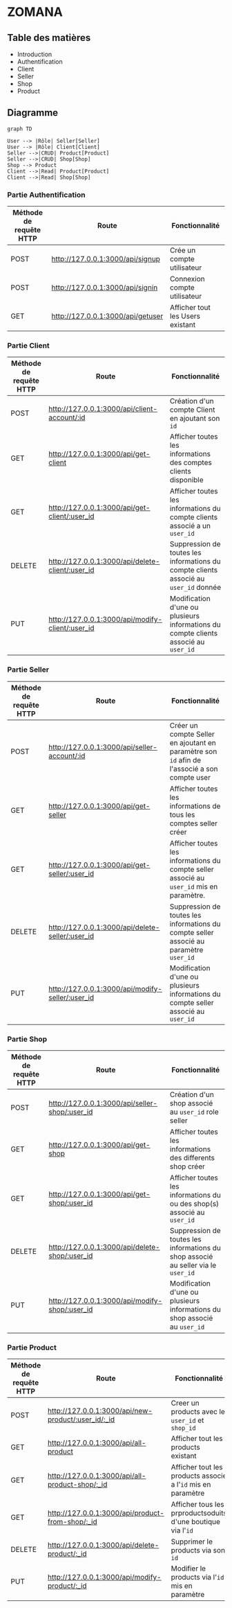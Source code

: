# ZOMANA

## Table des matières

* Introduction
* Authentification
* Client
* Seller
* Shop
* Product

Diagramme
---
```mermaid
graph TD

User --> |Rôle| Seller[Seller]
User --> |Rôle| Client[Client]
Seller -->|CRUD| Product[Product]
Seller -->|CRUD| Shop[Shop]
Shop --> Product
Client -->|Read| Product[Product]
Client -->|Read| Shop[Shop]

```


### Partie Authentification

Méthode de requête HTTP | Route | Fonctionnalité |
------------ | ------------- | ---------------- |
POST | http://127.0.0.1:3000/api/signup  | Crée un compte utilisateur | 
POST | http://127.0.0.1:3000/api/signin |Connexion compte utilisateur | 
GET | http://127.0.0.1:3000/api/getuser |Afficher tout les Users existant | 
### Partie Client

Méthode de requête HTTP | Route | Fonctionnalité |  
------------- | ------------- | ---------------- | 
POST | http://127.0.0.1:3000/api/client-account/:id  | Création d'un compte Client en ajoutant son `id`
GET | http://127.0.0.1:3000/api/get-client | Afficher toutes les informations des comptes clients disponible
GET | http://127.0.0.1:3000/api/get-client/:user_id | Afficher toutes les informations du compte clients associé a un `user_id`
DELETE | http://127.0.0.1:3000/api/delete-client/:user_id | Suppression de toutes les informations du compte clients associé au `user_id` donnée
PUT | http://127.0.0.1:3000/api/modify-client/:user_id | Modification d'une ou plusieurs informations du compte clients associé au `user_id`

### Partie Seller

Méthode de requête HTTP | Route | Fonctionnalité |  
------------ | ------------- | ---------------- | 
POST | http://127.0.0.1:3000/api/seller-account/:id  | Créer un compte Seller en ajoutant en paramètre son `id` afin de l'associé a son compte user
GET | http://127.0.0.1:3000/api/get-seller | Afficher toutes les informations de tous les comptes seller créer
GET | http://127.0.0.1:3000/api/get-seller/:user_id | Afficher toutes les informations du compte seller associé au `user_id` mis en paramètre.
DELETE | http://127.0.0.1:3000/api/delete-seller/:user_id | Suppression de toutes les informations du compte seller associé au paramètre `user_id` 
PUT | http://127.0.0.1:3000/api/modify-seller/:user_id | Modification d'une ou plusieurs informations du compte seller associé au `user_id`


### Partie Shop

Méthode de requête HTTP | Route | Fonctionnalité |  
------------ | ------------- | ---------------- | 
POST | http://127.0.0.1:3000/api/seller-shop/:user_id  | Création d'un shop associé au `user_id` role seller
GET | http://127.0.0.1:3000/api/get-shop | Afficher toutes les informations des differents shop créer
GET | http://127.0.0.1:3000/api/get-shop/:user_id |Afficher toutes les informations du ou des shop(s) associé au `user_id` 
DELETE | http://127.0.0.1:3000/api/delete-shop/:user_id | Suppression de toutes les informations du shop associé au seller via le `user_id` 
PUT | http://127.0.0.1:3000/api/modify-shop/:user_id | Modification d'une ou plusieurs informations du shop associé au `user_id`

### Partie Product 

Méthode de requête HTTP | Route | Fonctionnalité |  
------------ | ------------- | ---------------- | 
POST | http://127.0.0.1:3000/api/new-product/:user_id/:_id | Creer un products avec le `user_id` et  `shop_id` |
GET | http://127.0.0.1:3000/api/all-product | Afficher tout les products existant |
GET | http://127.0.0.1:3000/api/all-product-shop/:_id | Afficher tout les products associé a l'`id` mis en paramètre|
GET | http://127.0.0.1:3000/api/product-from-shop/:_id | Afficher tous les prproductsoduits d'une boutique via l'`id`|
DELETE | http://127.0.0.1:3000/api/delete-product/:_id | Supprimer le products via son `id` |
PUT | http://127.0.0.1:3000/api/modify-product/:_id | Modifier le products via l'`id` mis en paramètre|